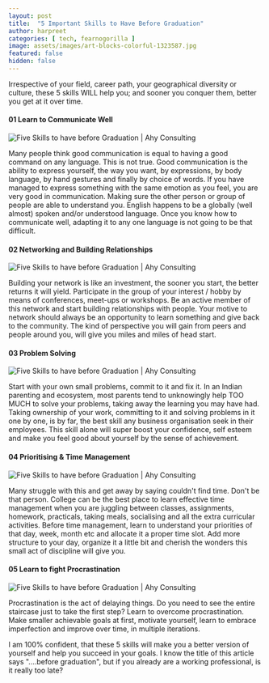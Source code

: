 ```yaml
---
layout: post
title:  "5 Important Skills to Have Before Graduation"
author: harpreet
categories: [ tech, fearnogorilla ]
image: assets/images/art-blocks-colorful-1323587.jpg
featured: false
hidden: false
---
```


Irrespective of your field, career path, your geographical diversity or culture, these 5 skills WILL help you; and sooner you conquer them, better you get at it over time.


#### 01 Learn to Communicate Well

<p class="mb-5"><img class="shadow-lg" src="{{site.baseurl}}/assets/images/0.jpeg" alt="Five Skills to have before Graduation | Ahy Consulting" /></p>

Many people think good communication is equal to having a good command on any language. This is not true. Good communication is the ability to express yourself, the way you want, by expressions, by body language, by hand gestures and finally by choice of words. If you have managed to express something with the same emotion as you feel, you are very good in communication. Making sure the other person or group of people are able to understand you. English happens to be a globally (well almost) spoken and/or understood language. Once you know how to communicate well, adapting it to any one language is not going to be that difficult.

#### 02 Networking and Building Relationships

<p class="mb-5"><img class="shadow-lg" src="{{site.baseurl}}/assets/images/0-2.jpeg" alt="Five Skills to have before Graduation | Ahy Consulting" /></p>

Building your network is like an investment, the sooner you start, the better returns it will yield. Participate in the group of your interest / hobby by means of conferences, meet-ups or workshops. Be an active member of this network and start building relationships with people. Your motive to network should always be an opportunity to learn something and give back to the community. The kind of perspective you will gain from peers and people around you, will give you miles and miles of head start.

#### 03 Problem Solving

<p class="mb-5"><img class="shadow-lg" src="{{site.baseurl}}/assets/images/0-3.jpeg" alt="Five Skills to have before Graduation | Ahy Consulting" /></p>

Start with your own small problems, commit to it and fix it. In an Indian parenting and ecosystem, most parents tend to unknowingly help TOO MUCH to solve your problems, taking away the learning you may have had. Taking ownership of your work, committing to it and solving problems in it one by one, is by far, the best skill any business organisation seek in their employees. This skill alone will super boost your confidence, self esteem and make you feel good about yourself by the sense of achievement.

#### 04 Prioritising & Time Management

<p class="mb-5"><img class="shadow-lg" src="{{site.baseurl}}/assets/images/0-4.jpeg" alt="Five Skills to have before Graduation | Ahy Consulting" /></p>

Many struggle with this and get away by saying couldn't find time. Don't be that person. College can be the best place to learn effective time management when you are juggling between classes, assignments, homework, practicals, taking meals, socialising and all the extra curricular activities. Before time management, learn to understand your priorities of that day, week, month etc and allocate it a proper time slot. Add more structure to your day, organize it a little bit and cherish the wonders this small act of discipline will give you.

#### 05 Learn to fight Procrastination

<p class="mb-5"><img class="shadow-lg" src="{{site.baseurl}}/assets/images/0-5.jpeg" alt="Five Skills to have before Graduation | Ahy Consulting" /></p>

Procrastination is the act of delaying things. Do you need to see the entire staircase just to take the first step? Learn to overcome procrastination. Make smaller achievable goals at first, motivate yourself, learn to embrace imperfection and improve over time, in multiple iterations.

I am 100% confident, that these 5 skills will make you a better version of yourself and help you succeed in your goals. I know the title of this article says "....before graduation", but if you already are a working professional, is it really too late?
